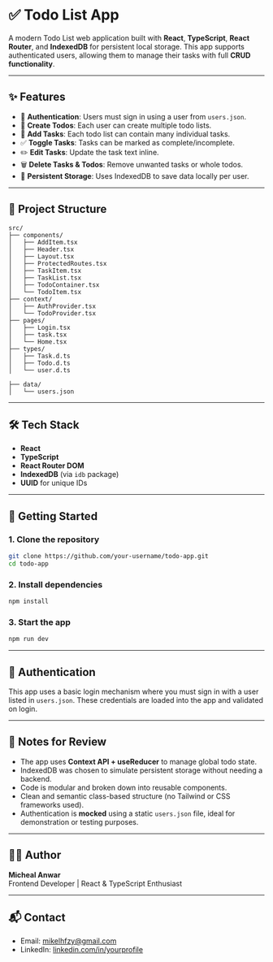 # ✅ Todo List App

A modern Todo List web application built with **React**, **TypeScript**, **React Router**, and **IndexedDB** for persistent local storage. This app supports authenticated users, allowing them to manage their tasks with full **CRUD functionality**.

---

## ✨ Features

- 🔐 **Authentication**: Users must sign in using a user from `users.json`.
- 📝 **Create Todos**: Each user can create multiple todo lists.
- 📌 **Add Tasks**: Each todo list can contain many individual tasks.
- ✅ **Toggle Tasks**: Tasks can be marked as complete/incomplete.
- ✏️ **Edit Tasks**: Update the task text inline.
- 🗑️ **Delete Tasks & Todos**: Remove unwanted tasks or whole todos.
- 🧠 **Persistent Storage**: Uses IndexedDB to save data locally per user.

---

## 📁 Project Structure

```
src/
├── components/
│   ├── AddItem.tsx
│   ├── Header.tsx
│   ├── Layout.tsx
│   ├── ProtectedRoutes.tsx
│   ├── TaskItem.tsx
│   ├── TaskList.tsx
│   ├── TodoContainer.tsx
│   └── TodoItem.tsx
├── context/
│   ├── AuthProvider.tsx
│   └── TodoProvider.tsx
├── pages/
│   ├── Login.tsx
│   ├── task.tsx
│   └── Home.tsx
├── types/
│   ├── Task.d.ts
│   ├── Todo.d.ts
│   └── user.d.ts

├── data/
│   └── users.json
```

---

## 🛠️ Tech Stack

- **React**
- **TypeScript**
- **React Router DOM**
- **IndexedDB** (via `idb` package)
- **UUID** for unique IDs

---

## 🚀 Getting Started

### 1. Clone the repository
```bash
git clone https://github.com/your-username/todo-app.git
cd todo-app
```

### 2. Install dependencies
```bash
npm install
```

### 3. Start the app
```bash
npm run dev
```

---

## 🔐 Authentication

This app uses a basic login mechanism where you must sign in with a user listed in `users.json`. These credentials are loaded into the app and validated on login.

---

## 📌 Notes for Review

- The app uses **Context API + useReducer** to manage global todo state.
- IndexedDB was chosen to simulate persistent storage without needing a backend.
- Code is modular and broken down into reusable components.
- Clean and semantic class-based structure (no Tailwind or CSS frameworks used).
- Authentication is **mocked** using a static `users.json` file, ideal for demonstration or testing purposes.

---

## 🧑‍💻 Author

**Micheal Anwar**  
Frontend Developer | React & TypeScript Enthusiast

---

## 📬 Contact

- Email: mikelhfzy@gmail.com
- LinkedIn: [linkedin.com/in/yourprofile](https://www.linkedin.com/in/michael-anwer-071489283/)

